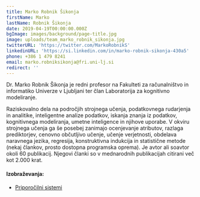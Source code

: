 ```yaml
---
title: Marko Robnik Šikonja
firstName: Marko
lastName: Robnik Šikonja
date: 2019-04-19T00:00:00.000Z
bgImage: images/background/page-title.jpg
image: uploads/team_marko_robnik_sikonja.jpg
twitterURL: 'https://twitter.com/MarkoRobnikS'
linkedinURL: 'https://si.linkedin.com/in/marko-robnik-sikonja-430a5'
phone: +386 1 479 8241
email: marko.robniksikonja@fri.uni-lj.si
redirect: ''
---
```

Dr. Marko Robnik Šikonja je redni profesor na Fakulteti za računalništvo in informatiko Univerze v Ljubljani ter član Laboratorija za kognitivno modeliranje.

Raziskovalno dela na področjih strojnega učenja, podatkovnega rudarjenja in analitike, inteligentne analize podatkov, iskanja znanja iz podatkov, kognitivnega modeliranja, umetne inteligence in njihove uporabe. V okviru strojnega učenja ga še posebej zanimajo ocenjevanje atributov, razlaga prediktorjev, cenovno občutljivo učenje, učenje verjetnosti, obdelava naravnega jezika, regresija, konstruktivna indukcija in statistične metode (nekaj člankov, prosto dostopna programska oprema). Je avtor ali soavtor okoli 60 publikacij. Njegovi članki so v mednarodnih publikacijah citirani več kot 2.000 krat.

#### Izobraževanja:

* [Priporočilni sistemi](https://akademijafri.si/izobrazevanja/za-podjetja/priporocilni_sistemi/)
